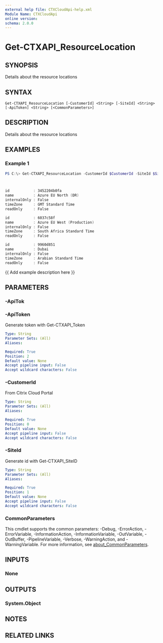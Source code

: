 ```yaml
---
external help file: CTXCloudApi-help.xml
Module Name: CTXCloudApi
online version:
schema: 2.0.0
---
```


# Get-CTXAPI_ResourceLocation

## SYNOPSIS
Details about the resource locations 

## SYNTAX

```
Get-CTXAPI_ResourceLocation [-CustomerId] <String> [-SiteId] <String> [-ApiToken] <String> [<CommonParameters>]
```

## DESCRIPTION
Details about the resource locations 

## EXAMPLES

### Example 1
```powershell
PS C:\> Get-CTXAPI_ResourceLocation -CustomerId $CustomerId -SiteId $SiteID -ApiToken $ApiToken



id           : 3452204b0fa
name         : Azure EU North (DR)
internalOnly : False
timeZone     : GMT Standard Time
readOnly     : False

id           : 6037c58f
name         : Azure EU West (Production)
internalOnly : False
timeZone     : South Africa Standard Time
readOnly     : False

id           : 9960d851
name         : Dubai
internalOnly : False
timeZone     : Arabian Standard Time
readOnly     : False

```

{{ Add example description here }}

## PARAMETERS

### -ApiTok
### -ApiToken
 Generate token with Get-CTXAPI_Token

```yaml
Type: String
Parameter Sets: (All)
Aliases:

Required: True
Position: 2
Default value: None
Accept pipeline input: False
Accept wildcard characters: False
```

### -CustomerId
 From Citrix Cloud Portal

```yaml
Type: String
Parameter Sets: (All)
Aliases:

Required: True
Position: 0
Default value: None
Accept pipeline input: False
Accept wildcard characters: False
```

### -SiteId
 Generate id with Get-CTXAPI_SiteID

```yaml
Type: String
Parameter Sets: (All)
Aliases:

Required: True
Position: 1
Default value: None
Accept pipeline input: False
Accept wildcard characters: False
```

### CommonParameters
This cmdlet supports the common parameters: -Debug, -ErrorAction, -ErrorVariable, -InformationAction, -InformationVariable, -OutVariable, -OutBuffer, -PipelineVariable, -Verbose, -WarningAction, and -WarningVariable. For more information, see [about_CommonParameters](http://go.microsoft.com/fwlink/?LinkID=113216).

## INPUTS

### None

## OUTPUTS

### System.Object
## NOTES

## RELATED LINKS
